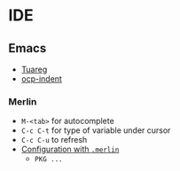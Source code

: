 # IDE

## Emacs
* [Tuareg](https://github.com/ocaml/tuareg)
* [ocp-indent](https://github.com/OCamlPro/ocp-indent)

### Merlin
* `M-<tab>` for autocomplete
* `C-c C-t` for type of variable under cursor
* `C-c C-u` to refresh
* [Configuration with `.merlin`](https://github.com/the-lambda-church/merlin/wiki/project-configuration)
  * `PKG ...`
